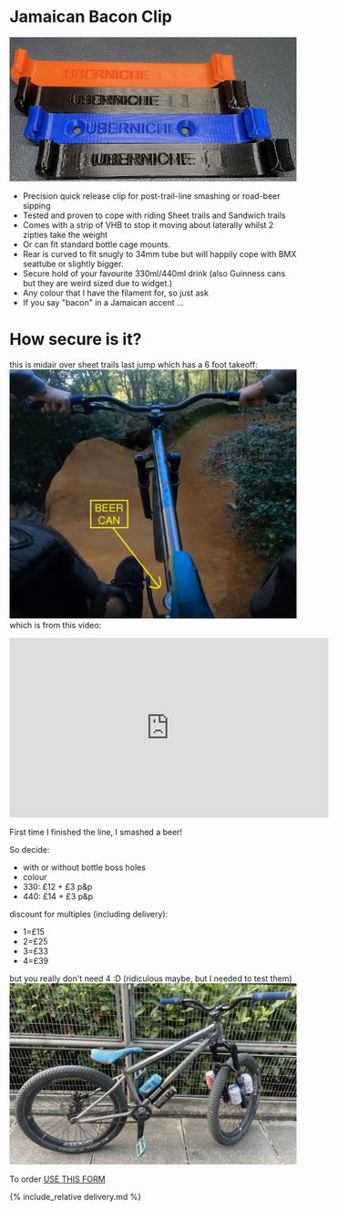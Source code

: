 # Jamaican Bacon Clip
![plugs](img/bacon.jpg)

- Precision quick release clip for post-trail-line smashing or road-beer sipping
- Tested and proven to cope with riding Sheet trails and Sandwich trails
- Comes with a strip of VHB to stop it moving about laterally whilst 2 zipties take the weight
- Or can fit standard bottle cage mounts.
- Rear is curved to fit snugly to 34mm tube but will happily cope with BMX seattube or slightly bigger.
- Secure hold of your favourite 330ml/440ml drink (also Guinness cans but they are weird sized due to widget.)
- Any colour that I have the filament for, so just ask
- If you say "bacon" in a Jamaican accent ...

# How secure is it?
this is midair over sheet trails last jump which has a 6 foot takeoff:
![sheet](img/Beer%20can%20jump.jpg)
which is from this video:
<iframe width="560" height="315" src="https://www.youtube.com/embed/Dp522QPF-HY?si=Jwde1ShAq1-ExYmz" frameborder="0" allowfullscreen></iframe>

First time I finished the line, I smashed a beer! 

So decide:
- with or without bottle boss holes
- colour
- 330: £12 + £3 p&p
- 440: £14 + £3 p&p

discount for multiples (including delivery):
- 1=£15
- 2=£25
- 3=£33
- 4=£39

but you really don't need 4 :D (ridiculous maybe, but I needed to test them)
![too-many](img/too-many-beers.jpeg)

To order [USE THIS FORM](https://forms.gle/5vtitZ7rHnNgAx4Y6)

{% include_relative delivery.md %}